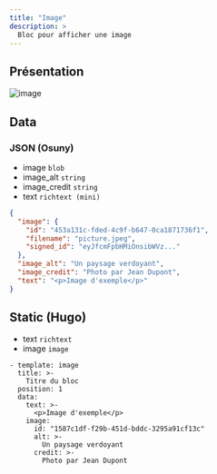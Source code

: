 ```yaml
---
title: "Image"
description: >
  Bloc pour afficher une image
---
```


## Présentation

![image](https://user-images.githubusercontent.com/7761386/171760808-3df11155-cf8b-4905-92d6-84e064fa6c87.jpg)


## Data

### JSON (Osuny)

* image ```blob```
* image_alt ```string```
* image_credit ```string```
* text ```richtext (mini)```

```json
{
  "image": {
    "id": "453a131c-fded-4c9f-b647-0ca1871736f1",
    "filename": "picture.jpeg",
    "signed_id": "eyJfcmFpbHMiOnsibWVz..."
  },
  "image_alt": "Un paysage verdoyant",
  "image_credit": "Photo par Jean Dupont",
  "text": "<p>Image d'exemple</p>"
}
```

## Static (Hugo)

* text ```richtext```
* image ```image```

```
- template: image
  title: >-
    Titre du bloc
  position: 1
  data:
    text: >-
      <p>Image d'exemple</p>
    image:
      id: "1587c1df-f29b-451d-bddc-3295a91cf13c"
      alt: >-
        Un paysage verdoyant
      credit: >-
        Photo par Jean Dupont
```
